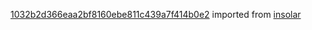 [1032b2d366eaa2bf8160ebe811c439a7f414b0e2](https://github.com/insolar/insolar/commit/1032b2d366eaa2bf8160ebe811c439a7f414b0e2) imported from [insolar](https://github.com/insolar/insolar)
